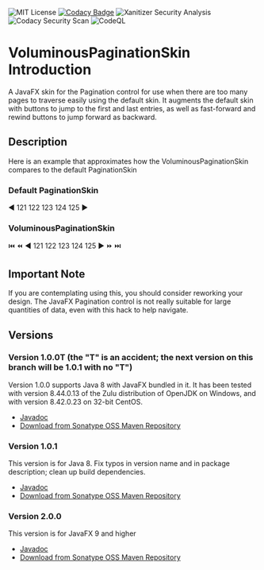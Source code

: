 ![MIT License](https://img.shields.io/badge/license-MIT-green) 
[![Codacy Badge](https://app.codacy.com/project/badge/Grade/8df0d3a8d5ba44feb54f8cab722d04ab)](https://www.codacy.com/gh/Jmcleodfoss/VoluminousPaginationSkin/dashboard?utm_source=github.com&amp;utm_medium=referral&amp;utm_content=Jmcleodfoss/VoluminousPaginationSkin&amp;utm_campaign=Badge_Grade)
![Xanitizer Security Analysis](https://github.com/Jmcleodfoss/VoluminousPaginationSkin/workflows/Xanitizer%20Security%20Analysis/badge.svg) 
![Codacy Security Scan](https://github.com/Jmcleodfoss/VoluminousPaginationSkin/workflows/Codacy%20Security%20Scan/badge.svg) 
![CodeQL](https://github.com/Jmcleodfoss/VoluminousPaginationSkin/workflows/CodeQL/badge.svg)

# VoluminousPaginationSkin Introduction
A JavaFX skin for the Pagination control for use when there are too many pages to traverse easily using the
default skin. It augments the default skin with buttons to jump to the first and last entries, as well as
fast-forward and rewind buttons to jump forward as backward.

## Description
Here is an example that approximates how the VoluminousPaginationSkin compares to the default PaginationSkin
### Default PaginationSkin
:arrow_backward: 121 122 123 124 125 :arrow_forward:
### VoluminousPaginationSkin
:previous_track_button: :rewind: :arrow_backward: 121 122 123 124 125 :arrow_forward: :fast_forward: :next_track_button:

## Important Note
If you are contemplating using this, you should consider reworking your design. The JavaFX Pagination control 
is not really suitable for large quantities of data, even with this hack to help navigate.

## Versions
### Version 1.0.0T (the "T" is an accident; the next version on this branch will be 1.0.1 with no "T")
Version 1.0.0 supports Java 8 with JavaFX bundled in it. It has been tested with version 8.44.0.13 of the Zulu distribution of
OpenJDK on Windows, and with version 8.42.0.23 on 32-bit CentOS.
*   [Javadoc](https://javadoc.io/doc/io.github.jmcleodfoss/voluminouspaginationskin/1.0.0T)
*   [Download from Sonatype OSS Maven Repository](https://repo1.maven.org/maven2/io/github/jmcleodfoss/voluminouspaginationskin/1.0.0T/)

### Version 1.0.1
This version is for Java 8.
Fix typos in version name and in package description; clean up build dependencies.
*   [Javadoc](https://javadoc.io/doc/io.github.jmcleodfoss/voluminouspaginationskin/1.0.1)
*   [Download from Sonatype OSS Maven Repository](https://repo1.maven.org/maven2/io/github/jmcleodfoss/voluminouspaginationskin/1.0.1/)

### Version 2.0.0
This version is for JavaFX 9 and higher
*   [Javadoc](https://javadoc.io/doc/io.github.jmcleodfoss/voluminouspaginationskin/2.0.0)
*   [Download from Sonatype OSS Maven Repository](https://repo1.maven.org/maven2/io/github/jmcleodfoss/voluminouspaginationskin/2.0.0/)
